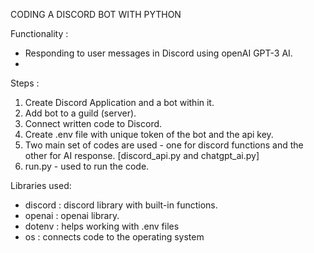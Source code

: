 CODING A DISCORD BOT WITH PYTHON 

Functionality :
- Responding to user messages in Discord using openAI GPT-3 AI. 
- 

Steps : 

1. Create Discord Application and a bot within it. 
2. Add bot to a guild (server).
3. Connect written code to Discord. 
4. Create .env file with unique token of the bot and the api key. 
5. Two main set of codes are used - one for discord functions and the other for AI response. [discord_api.py and chatgpt_ai.py] 
6. run.py - used to run the code. 




Libraries used: 
- discord : discord library with built-in functions.
- openai : openai library. 
- dotenv : helps working with .env files 
- os : connects code to the operating system
